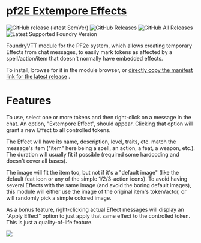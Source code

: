 # [pf2E Extempore Effects](https://foundryvtt.com/packages/pf2e-extempore-effects/)

![GitHub release (latest SemVer)](https://img.shields.io/github/v/release/itamarcu/pf2e-extempore-effects?style=for-the-badge)
![GitHub Releases](https://img.shields.io/github/downloads/itamarcu/pf2e-extempore-effects/latest/total?style=for-the-badge)
![GitHub All Releases](https://img.shields.io/github/downloads/itamarcu/pf2e-extempore-effects/total?style=for-the-badge&label=Downloads+total)
![Latest Supported Foundry Version](https://img.shields.io/endpoint?url=https://foundryshields.com/version?url=https://github.com/itamarcu/pf2e-extempore-effects/raw/master/module.json)

FoundryVTT module for the PF2e system, which allows creating temporary Effects from chat messages, to easily mark tokens
as affected by a spell/action/item that doesn't normally have embedded effects.

To install, browse for it in the module browser,
or [directly copy the manifest link for the latest release](https://github.com/itamarcu/pf2e-extempore-effects/releases/latest/download/module.json)
.

# Features

To use, select one or more tokens and then right-click on a message in the chat.  An option, "Extempore Effect", should
appear.  Clicking that option will grant a new Effect to all controlled tokens.

The Effect will have its name, description, level, traits, etc. match the message's item ("item" here being a spell,
an action, a feat, a weapon, etc.).  The duration will usually fit if possible (required some hardcoding and doesn't 
cover all bases).

The image will fit the item too, but not if it's a "default image" (like the default feat icon or
any of the simple 1/2/3-action icons).  To avoid having several Effects with the same image (and avoid the boring 
default images), this module will either use the image of the original item's token/actor, or will randomly pick a
simple colored image.

As a bonus feature, right-clicking actual Effect messages will display an "Apply Effect" option to just apply that same
effect to the controlled token.  This is just a quality-of-life feature.


![](metadata/ee_demo_1.gif)
